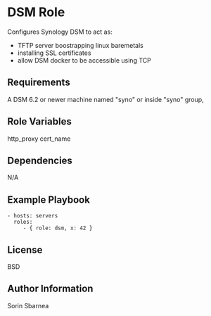 DSM Role
========

Configures Synology DSM to act as:

- TFTP server boostrapping linux baremetals
- installing SSL certificates
- allow DSM docker to be accessible using TCP

Requirements
------------

A DSM 6.2 or newer machine named "syno" or inside "syno" group,

Role Variables
--------------

http_proxy
cert_name

Dependencies
------------

N/A

Example Playbook
----------------

    - hosts: servers
      roles:
         - { role: dsm, x: 42 }

License
-------

BSD

Author Information
------------------

Sorin Sbarnea